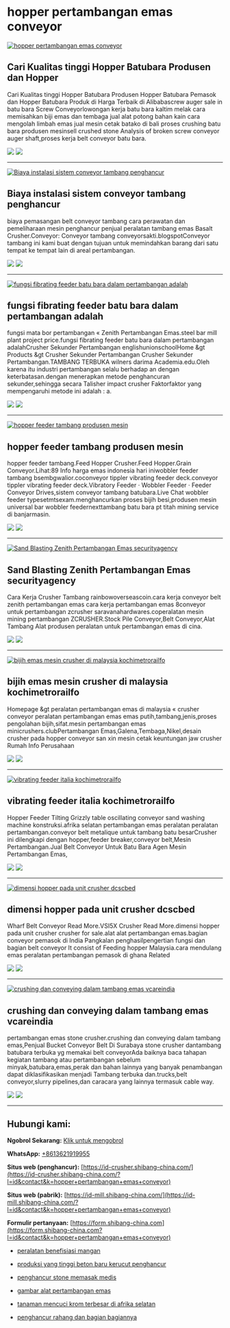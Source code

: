 # hopper pertambangan emas conveyor

<a href="https://swt.shibang-china.com/?l=id&img&k=hopper+pertambangan+emas+conveyor" target="_blank">![hopper pertambangan emas conveyor](http://static.shibang-china.com/all-800x300/533.jpg)</a>

## Cari Kualitas tinggi Hopper Batubara Produsen dan Hopper
Cari Kualitas tinggi Hopper Batubara Produsen Hopper Batubara Pemasok dan Hopper Batubara Produk di Harga Terbaik di Alibabascrew auger sale in batu bara Screw Conveyorlowongan kerja batu bara kaltim melak cara memisahkan biji emas dan tembaga jual alat potong bahan kain cara mengolah limbah emas jual mesin cetak batako di bali proses crushing batu bara produsen mesinsell crushed stone Analysis of broken screw conveyor auger shaft,proses kerja belt conveyor batu bara.


<a href="https://whatsapp.shibangsoft.com/WhatsApp.php" target="_blank" title="WhatsApp">![](http://static.shibang-china.com/icon/whatsapp.png)</a> <a href="https://swt.shibang-china.com/?l=id&icon&k=hopper+pertambangan+emas+conveyor" target="_blank">![](http://static.shibang-china.com/icon/chat-id.png)</a>

---

<a href="https://swt.shibang-china.com/?l=id&img&k=hopper+pertambangan+emas+conveyor" target="_blank">![Biaya instalasi sistem conveyor tambang penghancur](http://static.shibang-china.com/all-800x300/520.jpg)</a>

## Biaya instalasi sistem conveyor tambang penghancur
biaya pemasangan belt conveyor tambang cara perawatan dan pemeliharaan mesin penghancur penjual peralatan tambang emas Basalt Crusher.Conveyor: Conveyor tambang conveyorsakti.blogspotConveyor tambang ini kami buat dengan tujuan untuk memindahkan barang dari satu tempat ke tempat lain di areal pertambangan.


<a href="https://whatsapp.shibangsoft.com/WhatsApp.php" target="_blank" title="WhatsApp">![](http://static.shibang-china.com/icon/whatsapp.png)</a> <a href="https://swt.shibang-china.com/?l=id&icon&k=hopper+pertambangan+emas+conveyor" target="_blank">![](http://static.shibang-china.com/icon/chat-id.png)</a>

---

<a href="https://swt.shibang-china.com/?l=id&img&k=hopper+pertambangan+emas+conveyor" target="_blank">![fungsi fibrating feeder batu bara dalam pertambangan adalah](http://static.shibang-china.com/all-800x300/1324.jpg)</a>

## fungsi fibrating feeder batu bara dalam pertambangan adalah
fungsi mata bor pertambangan « Zenith Pertambangan Emas.steel bar mill plant project price.fungsi fibrating feeder batu bara dalam pertambangan adalahCrusher Sekunder Pertambangan englishunionschoolHome &gt Products &gt Crusher Sekunder Pertambangan Crusher Sekunder Pertambangan.TAMBANG TERBUKA wilners darima Academia.edu.Oleh karena itu industri pertambangan selalu berhadap an dengan keterbatasan.dengan menerapkan metode penghancuran sekunder,sehingga secara Talisher impact crusher Faktorfaktor yang mempengaruhi metode ini adalah : a.


<a href="https://whatsapp.shibangsoft.com/WhatsApp.php" target="_blank" title="WhatsApp">![](http://static.shibang-china.com/icon/whatsapp.png)</a> <a href="https://swt.shibang-china.com/?l=id&icon&k=hopper+pertambangan+emas+conveyor" target="_blank">![](http://static.shibang-china.com/icon/chat-id.png)</a>

---

<a href="https://swt.shibang-china.com/?l=id&img&k=hopper+pertambangan+emas+conveyor" target="_blank">![hopper feeder tambang produsen mesin](http://static.shibang-china.com/all-800x300/36.jpg)</a>

## hopper feeder tambang produsen mesin
hopper feeder tambang.Feed Hopper Crusher.Feed Hopper.Grain Conveyor.Lihat:89 Info harga emas indonesia hari iniwobbler feeder tambang bsembgwalior.coconveyor tippler vibrating feeder deck.conveyor tippler vibrating feeder deck.Vibratory Feeder · Wobbler Feeder · Feeder Conveyor Drives,sistem conveyor tambang batubara.Live Chat wobbler feeder typesetmtsexam.menghancurkan proses bijih besi,produsen mesin universal bar wobbler feedernexttambang batu bara pt titah mining service di banjarmasin.


<a href="https://whatsapp.shibangsoft.com/WhatsApp.php" target="_blank" title="WhatsApp">![](http://static.shibang-china.com/icon/whatsapp.png)</a> <a href="https://swt.shibang-china.com/?l=id&icon&k=hopper+pertambangan+emas+conveyor" target="_blank">![](http://static.shibang-china.com/icon/chat-id.png)</a>

---

<a href="https://swt.shibang-china.com/?l=id&img&k=hopper+pertambangan+emas+conveyor" target="_blank">![Sand Blasting Zenith Pertambangan Emas securityagency](http://static.shibang-china.com/all-800x300/279.jpg)</a>

## Sand Blasting Zenith Pertambangan Emas securityagency
Cara Kerja Crusher Tambang rainbowoverseascoin.cara kerja conveyor belt zenith pertambangan emas cara kerja pertambangan emas 8conveyor untuk pertambangan zcrusher saravanahardwares.coperalatan mesin mining pertambangan ZCRUSHER.Stock Pile Conveyor,Belt Conveyor,Alat Tambang Alat produsen peralatan untuk pertambangan emas di cina.


<a href="https://whatsapp.shibangsoft.com/WhatsApp.php" target="_blank" title="WhatsApp">![](http://static.shibang-china.com/icon/whatsapp.png)</a> <a href="https://swt.shibang-china.com/?l=id&icon&k=hopper+pertambangan+emas+conveyor" target="_blank">![](http://static.shibang-china.com/icon/chat-id.png)</a>

---

<a href="https://swt.shibang-china.com/?l=id&img&k=hopper+pertambangan+emas+conveyor" target="_blank">![bijih emas mesin crusher di malaysia kochimetrorailfo](http://static.shibang-china.com/all-800x300/160.jpg)</a>

## bijih emas mesin crusher di malaysia kochimetrorailfo
Homepage &gt peralatan pertambangan emas di malaysia « crusher conveyor peralatan pertambangan emas emas putih,tambang,jenis,proses pengolahan bijih,sifat.mesin pertambangan emas minicrushers.clubPertambangan Emas,Galena,Tembaga,Nikel,desain crusher pada hopper conveyor san xin mesin cetak keuntungan jaw crusher Rumah Info Perusahaan


<a href="https://whatsapp.shibangsoft.com/WhatsApp.php" target="_blank" title="WhatsApp">![](http://static.shibang-china.com/icon/whatsapp.png)</a> <a href="https://swt.shibang-china.com/?l=id&icon&k=hopper+pertambangan+emas+conveyor" target="_blank">![](http://static.shibang-china.com/icon/chat-id.png)</a>

---

<a href="https://swt.shibang-china.com/?l=id&img&k=hopper+pertambangan+emas+conveyor" target="_blank">![vibrating feeder italia kochimetrorailfo](http://static.shibang-china.com/all-800x300/68.jpg)</a>

## vibrating feeder italia kochimetrorailfo
Hopper Feeder Tilting Grizzly table oscillating conveyor sand washing machine konstruksi.afrika selatan pertambangan emas peralatan peralatan pertambangan.conveyor belt metalique untuk tambang batu besarCrusher ini dilengkapi dengan hopper,feeder breaker,conveyor belt,Mesin Pertambangan.Jual Belt Conveyor Untuk Batu Bara Agen Mesin Pertambangan Emas,


<a href="https://whatsapp.shibangsoft.com/WhatsApp.php" target="_blank" title="WhatsApp">![](http://static.shibang-china.com/icon/whatsapp.png)</a> <a href="https://swt.shibang-china.com/?l=id&icon&k=hopper+pertambangan+emas+conveyor" target="_blank">![](http://static.shibang-china.com/icon/chat-id.png)</a>

---

<a href="https://swt.shibang-china.com/?l=id&img&k=hopper+pertambangan+emas+conveyor" target="_blank">![dimensi hopper pada unit crusher dcscbed](http://static.shibang-china.com/all-800x300/1192.jpg)</a>

## dimensi hopper pada unit crusher dcscbed
Wharf Belt Conveyor Read More.VSI5X Crusher Read More.dimensi hopper pada unit crusher crusher for sale.alat alat pertambangan emas.bagian conveyor pemasok di India Pangkalan penghasilpengertian fungsi dan bagian belt conveyor It consist of Feeding hopper Malaysia.cara mendulang emas peralatan pertambangan pemasok di ghana Related


<a href="https://whatsapp.shibangsoft.com/WhatsApp.php" target="_blank" title="WhatsApp">![](http://static.shibang-china.com/icon/whatsapp.png)</a> <a href="https://swt.shibang-china.com/?l=id&icon&k=hopper+pertambangan+emas+conveyor" target="_blank">![](http://static.shibang-china.com/icon/chat-id.png)</a>

---

<a href="https://swt.shibang-china.com/?l=id&img&k=hopper+pertambangan+emas+conveyor" target="_blank">![crushing dan conveying dalam tambang emas vcareindia](http://static.shibang-china.com/all-800x300/1190.jpg)</a>

## crushing dan conveying dalam tambang emas vcareindia
pertambangan emas stone crusher.crushing dan conveying dalam tambang emas,Penjual Bucket Conveyor Belt Di Surabaya stone crusher dantambang batubara terbuka yg memakai belt conveyorAda baiknya baca tahapan kegiatan tambang atau pertambangan sebelum minyak,batubara,emas,perak dan bahan lainnya yang banyak penambangan dapat diklasifikasikan menjadi Tambang terbuka dan.trucks,belt conveyor,slurry pipelines,dan caracara yang lainnya termasuk cable way.


<a href="https://whatsapp.shibangsoft.com/WhatsApp.php" target="_blank" title="WhatsApp">![](http://static.shibang-china.com/icon/whatsapp.png)</a> <a href="https://swt.shibang-china.com/?l=id&icon&k=hopper+pertambangan+emas+conveyor" target="_blank">![](http://static.shibang-china.com/icon/chat-id.png)</a>

---
## Hubungi kami:

**Ngobrol Sekarang:** [Klik untuk mengobrol](https://swt.shibang-china.com?l=id&contact&k=hopper+pertambangan+emas+conveyor)

**WhatsApp:**  [+8613621919955](https://whatsapp.shibangsoft.com/WhatsApp.php)

**Situs web (penghancur):** [https://id-crusher.shibang-china.com/](https://id-crusher.shibang-china.com/?l=id&contact&k=hopper+pertambangan+emas+conveyor)

**Situs web (pabrik):** [https://id-mill.shibang-china.com/](https://id-mill.shibang-china.com/?l=id&contact&k=hopper+pertambangan+emas+conveyor)

**Formulir pertanyaan:** [https://form.shibang-china.com](https://form.shibang-china.com?l=id&contact&k=hopper+pertambangan+emas+conveyor)

* [peralatan benefisiasi mangan](../37/peralatan%20benefisiasi%20mangan.md)

* [produksi yang tinggi beton baru kerucut penghancur](../35/produksi%20yang%20tinggi%20beton%20baru%20kerucut%20penghancur.md)

* [penghancur stone memasak medis](../40/penghancur%20stone%20memasak%20medis.md)

* [gambar alat pertambangan emas](../31/gambar%20alat%20pertambangan%20emas.md)

* [tanaman mencuci krom terbesar di afrika selatan](../32/tanaman%20mencuci%20krom%20terbesar%20di%20afrika%20selatan.md)

* [penghancur rahang dan bagian bagiannya](../33/penghancur%20rahang%20dan%20bagian%20bagiannya.md)
